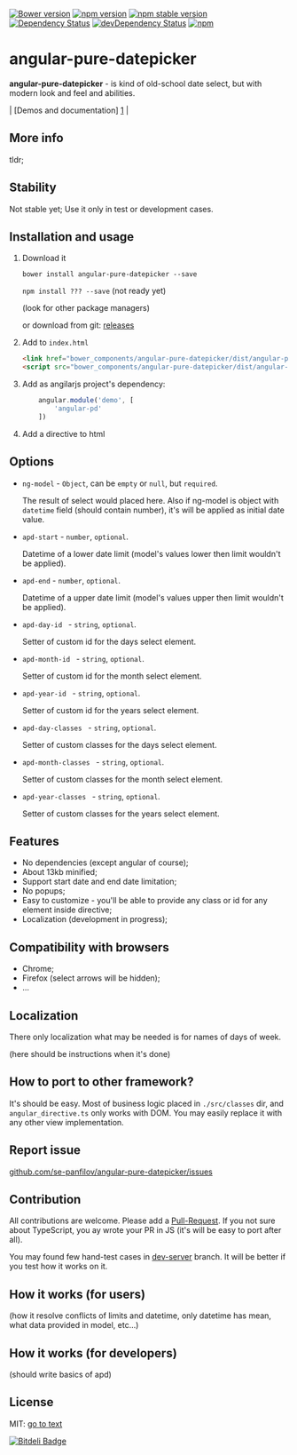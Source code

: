 [![Bower version](https://badge.fury.io/bo/angular-pure-datepicker.svg)](http://badge.fury.io/bo/angular-pure-datepicker)
[![npm version](https://badge.fury.io/js/angular-pure-datepicker.svg)](http://badge.fury.io/js/angular-pure-datepicker)
[![npm stable version](https://img.shields.io/npm/v/angular-pure-datepicker.svg?label=stable)](https://npmjs.org/package/angular-pure-datepicker) 
[![Dependency Status](https://david-dm.org/se-panfilov/angular-pure-datepicker.svg)](https://david-dm.org/se-panfilov/angular-pure-datepicker) 
[![devDependency Status](https://david-dm.org/se-panfilov/angular-pure-datepicker/dev-status.svg)](https://david-dm.org/se-panfilov/angular-pure-datepicker#info=devDependencies) 
[![npm](https://img.shields.io/npm/l/express.svg)](https://github.com/se-panfilov/angular-pure-datepicker/blob/master/LICENSE)


angular-pure-datepicker
====================

**angular-pure-datepicker** - is kind of old-school date select, but with modern look and feel and abilities.

| [Demos and documentation] [1] | 

More info
--------

tldr;

Stability
--------

Not stable yet; Use it only in test or development cases.


Installation and usage
-------

 1. Download it
    
    `bower install angular-pure-datepicker --save`

    `npm install ??? --save` (not ready yet)

    (look for other package managers)

    or download from git: [releases][2]
    
 2. Add to `index.html`
 
    ```html
    <link href="bower_components/angular-pure-datepicker/dist/angular-pure-datepicker.css">
    <script src="bower_components/angular-pure-datepicker/dist/angular-pure-datepicker.min.js"></script>
     ```

 3. Add as angilarjs project's dependency:

    ```javascript
        angular.module('demo', [
            'angular-pd'
        ])
    ```

 4. Add a directive to html
    <pure-datepicker ng-model="model"></pure-datepicker>
    
Options
-------
 
 - `ng-model` - `Object`, can be `empty` or `null`, but `required`.
 
   The result of select would placed here. Also if ng-model is object with `datetime` field 
   (should contain number), it's will be applied as initial date value.
 
 - `apd-start` - `number`,  `optional`.
    
    Datetime of a lower date limit (model's values lower then limit wouldn't be applied).
 
 - `apd-end` - `number`,  `optional`.
    
    Datetime of a upper date limit (model's values upper then limit wouldn't be applied).
    
 - `apd-day-id ` - `string`, `optional`.
   
   Setter of custom id for the days select element.
    
 - `apd-month-id ` - `string`, `optional`.
   
   Setter of custom id for the month select element.
    
 - `apd-year-id ` - `string`, `optional`.
   
   Setter of custom id for the years select element.
    
 - `apd-day-classes ` - `string`, `optional`.
   
   Setter of custom classes for the days select element.
    
 - `apd-month-classes ` - `string`, `optional`.
   
   Setter of custom classes for the month select element.
    
 - `apd-year-classes ` - `string`, `optional`.
   
   Setter of custom classes for the years select element.


Features
-------
 - No dependencies (except angular of course);
 - About 13kb minified;
 - Support start date and end date limitation;
 - No popups;
 - Easy to customize - you'll be able to provide any class or id for any element inside directive;
 - Localization (development in progress);

Compatibility with browsers
--------

 - Chrome;
 - Firefox (select arrows will be hidden);
 - ...

Localization
-------

There only localization what may be needed is for names of days of week.

(here should be instructions when it's done)

 
How to port to other framework?
--------

It's should be easy. Most of business logic placed in `./src/classes` dir, and `angular_directive.ts` only works with 
DOM. You may easily replace it with any other view implementation. 
 
Report issue
-------
[github.com/se-panfilov/angular-pure-datepicker/issues][3]
 

Contribution
--------

All contributions are welcome. Please add a [Pull-Request][5].
If you not sure about TypeScript, you ay wrote your PR in JS (it's will be easy to port after all).

You may found few hand-test cases in [dev-server][6] branch. It will be better if you test how it works on it.

 
How it works (for users)
--------

(how it resolve conflicts of limits and datetime, only datetime has mean, what data provided in model, etc...)
 
How it works (for developers)
---------
 
 (should write basics of apd)
 
 
License
--------

MIT: [go to text][4]


[![Bitdeli Badge](https://d2weczhvl823v0.cloudfront.net/se-panfilov/angular-pure-datepicker/trend.png)](https://bitdeli.com/free "Bitdeli Badge")

[1]: https://se-panfilov.github.io/angular-pure-datepicker/
[2]: https://github.com/se-panfilov/angular-pure-datepicker/releases
[3]: https://github.com/se-panfilov/angular-pure-datepicker/issues
[4]: https://github.com/se-panfilov/angular-pure-datepicker/blob/master/LICENSE
[5]: https://github.com/se-panfilov/angular-pure-datepicker/pulls
[6]: https://github.com/se-panfilov/angular-pure-datepicker/tree/dev_server
